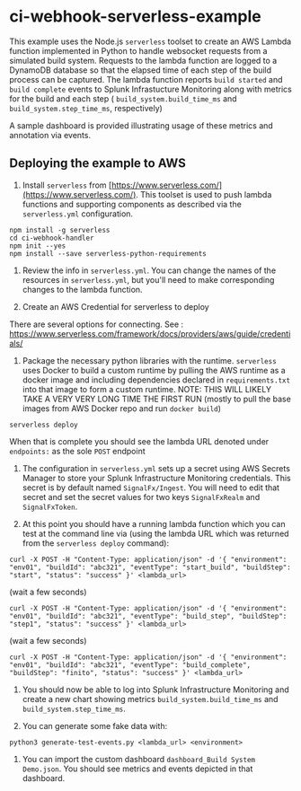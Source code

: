 # ci-webhook-serverless-example

This example uses the Node.js `serverless` toolset to create an AWS Lambda
function implemented in Python to handle websocket requests from a simulated
build system. Requests to the lambda function are logged to a DynamoDB database
so that the elapsed time of each step of the build process can be captured. The
lambda function reports `build started` and `build complete` events to Splunk
Infrastucture Monitoring along with metrics for the build and each step (
`build_system.build_time_ms` and `build_system.step_time_ms`, respectively)

A sample dashboard is provided illustrating usage of these metrics and
annotation via events.

## Deploying the example to AWS

1. Install `serverless` from [https://www.serverless.com/](https://www.serverless.com/). This
toolset is used to push lambda functions and supporting components as described
via the `serverless.yml` configuration.

```
npm install -g serverless
cd ci-webhook-handler
npm init --yes
npm install --save serverless-python-requirements
```

1. Review the info in `serverless.yml`. You can change the names of the
resources in `serverless.yml`, but you'll need to make corresponding changes
to the lambda function.

1. Create an AWS Credential for serverless to deploy

There are several options for connecting. See : https://www.serverless.com/framework/docs/providers/aws/guide/credentials/

1. Package the necessary python libraries with the runtime. `serverless` uses
Docker to build a custom runtime by pulling the AWS runtime as a docker image
and including dependencies declared in `requirements.txt` into that image to
form a custom runtime. NOTE: THIS WILL LIKELY TAKE A VERY VERY LONG TIME THE FIRST RUN (mostly to pull the
base images from AWS Docker repo and run `docker build`)

```
serverless deploy
```

When that is complete you should see the lambda URL denoted under `endpoints:`
as the sole `POST` endpoint

1. The configuration in `serverless.yml` sets up a secret using AWS Secrets Manager to
store your Splunk Infrastructure Monitoring credentials. This secret is by default
named `SignalFx/Ingest`. You will need to edit that secret and set the secret
values for two keys `SignalFxRealm` and `SignalFxToken`.

1. At this point you should have a running lambda function which you can test
at the command line via (using the lambda URL which was returned from
the `serverless deploy` command):

```
curl -X POST -H "Content-Type: application/json" -d '{ "environment": "env01", "buildId": "abc321", "eventType": "start_build", "buildStep": "start", "status": "success" }' <lambda_url>
```
(wait a few seconds)
```
curl -X POST -H "Content-Type: application/json" -d '{ "environment": "env01", "buildId": "abc321", "eventType": "build_step", "buildStep": "step1", "status": "success" }' <lambda_url>
```
(wait a few seconds)
```
curl -X POST -H "Content-Type: application/json" -d '{ "environment": "env01", "buildId": "abc321", "eventType": "build_complete", "buildStep": "finito", "status": "success" }' <lambda_url>
```

1. You should now be able to log into Splunk Infrastructure Monitoring and
create a new chart showing metrics `build_system.build_time_ms` and
`build_system.step_time_ms`.

1. You can generate some fake data with:

```
python3 generate-test-events.py <lambda_url> <environment>
```

1. You can import the custom dashboard `dashboard_Build System Demo.json`. You
should see metrics and events depicted in that dashboard.
